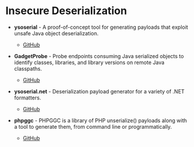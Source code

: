 # Insecure Deserialization

- **ysoserial** - A proof-of-concept tool for generating payloads that exploit unsafe Java object deserialization.
  - [GitHub](https://github.com/frohoff/ysoserial)

- **GadgetProbe** - Probe endpoints consuming Java serialized objects to identify classes, libraries, and library versions on remote Java classpaths.
  - [GitHub](https://github.com/BishopFox/GadgetProbe)

- **ysoserial.net** - Deserialization payload generator for a variety of .NET formatters.
  - [GitHub](https://github.com/pwntester/ysoserial.net)

- **phpggc** - PHPGGC is a library of PHP unserialize() payloads along with a tool to generate them, from command line or programmatically.
  - [GitHub](https://github.com/ambionics/phpggc)
